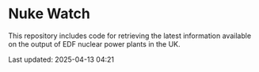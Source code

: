 # Nuke Watch

This repository includes code for retrieving the latest information available on the output of EDF nuclear power plants in the UK.

Last updated: 2025-04-13 04:21
